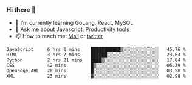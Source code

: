 ### Hi there 👋

- 🌱 I’m currently learning GoLang, React, MySQL
- 💬 Ask me about Javascript, Productivity tools 
- 📫 How to reach me: [Mail](mailto:kvaishak47@gmail.com) or [twitter](https://twitter.com/kvaish4k)

<!--START_SECTION:waka-->

```text
JavaScript     6 hrs 2 mins    ███████████▒░░░░░░░░░░░░░   45.76 %
HTML           3 hrs 7 mins    ██████░░░░░░░░░░░░░░░░░░░   23.63 %
Python         2 hrs 21 mins   ████▒░░░░░░░░░░░░░░░░░░░░   17.84 %
CSS            42 mins         █▒░░░░░░░░░░░░░░░░░░░░░░░   05.39 %
OpenEdge ABL   28 mins         █░░░░░░░░░░░░░░░░░░░░░░░░   03.58 %
XML            23 mins         ▓░░░░░░░░░░░░░░░░░░░░░░░░   02.98 %
```

<!--END_SECTION:waka-->
